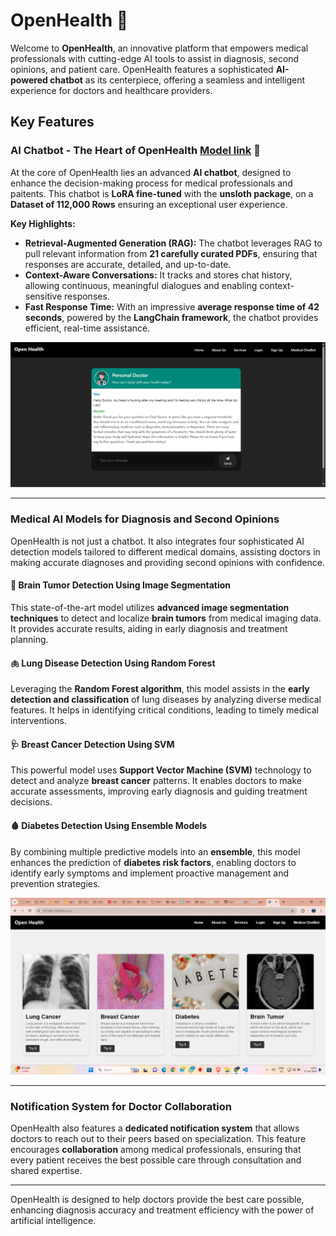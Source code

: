 # OpenHealth 🏥

Welcome to **OpenHealth**, an innovative platform that empowers medical professionals with cutting-edge AI tools to assist in diagnosis, second opinions, and patient care. OpenHealth features a sophisticated **AI-powered chatbot** as its centerpiece, offering a seamless and intelligent experience for doctors and healthcare providers.

## Key Features

### **AI Chatbot - The Heart of OpenHealth** [Model link](https://huggingface.co/kevinjoythomas/medical-loratuned-chatbot-GGUF) 🤖

At the core of OpenHealth lies an advanced **AI chatbot**, designed to enhance the decision-making process for medical professionals and paitents. This chatbot is **LoRA fine-tuned**  with the **unsloth package**, on a **Dataset of 112,000 Rows** ensuring an exceptional user experience.

**Key Highlights:**

- **Retrieval-Augmented Generation (RAG):** The chatbot leverages RAG to pull relevant information from **21 carefully curated PDFs**, ensuring that responses are accurate, detailed, and up-to-date.
- **Context-Aware Conversations:** It tracks and stores chat history, allowing continuous, meaningful dialogues and enabling context-sensitive responses.
- **Fast Response Time:** With an impressive **average response time of 42 seconds**, powered by the **LangChain framework**, the chatbot provides efficient, real-time assistance.

![AI Chatbot](https://github.com/Kevinjoythomas/OpenHealth/blob/main/website/static/repo_images/chatbot.png)

---

### **Medical AI Models for Diagnosis and Second Opinions**

OpenHealth is not just a chatbot. It also integrates four sophisticated AI detection models tailored to different medical domains, assisting doctors in making accurate diagnoses and providing second opinions with confidence.

#### 🧠 **Brain Tumor Detection Using Image Segmentation**

This state-of-the-art model utilizes **advanced image segmentation techniques** to detect and localize **brain tumors** from medical imaging data. It provides accurate results, aiding in early diagnosis and treatment planning.

#### 🫁 **Lung Disease Detection Using Random Forest**

Leveraging the **Random Forest algorithm**, this model assists in the **early detection and classification** of lung diseases by analyzing diverse medical features. It helps in identifying critical conditions, leading to timely medical interventions.

#### 🩺 **Breast Cancer Detection Using SVM**

This powerful model uses **Support Vector Machine (SVM)** technology to detect and analyze **breast cancer** patterns. It enables doctors to make accurate assessments, improving early diagnosis and guiding treatment decisions.

#### 🩸 **Diabetes Detection Using Ensemble Models**

By combining multiple predictive models into an **ensemble**, this model enhances the prediction of **diabetes risk factors**, enabling doctors to identify early symptoms and implement proactive management and prevention strategies.

![Medical Models](website/static/70005ccc-1764-431e-a9e1-19dfd57f4c7c.jpeg)

---

### **Notification System for Doctor Collaboration**

OpenHealth also features a **dedicated notification system** that allows doctors to reach out to their peers based on specialization. This feature encourages **collaboration** among medical professionals, ensuring that every patient receives the best possible care through consultation and shared expertise.

---

OpenHealth is designed to help doctors provide the best care possible, enhancing diagnosis accuracy and treatment efficiency with the power of artificial intelligence.
